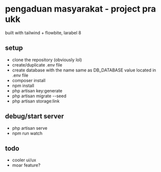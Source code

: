 # pengaduan masyarakat - project pra ukk
built with tailwind + flowbite, larabel 8

## setup
- clone the repository (obviously lol)
- create/duplicate .env file
- create database with the name same as DB_DATABASE value located in .env file
- composer install
- npm install
- php artisan key:generate
- php artisan migrate --seed
- php artisan storage:link

## debug/start server
- php artisan serve
- npm run watch

## todo
- cooler ui/ux
- moar feature?

